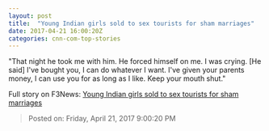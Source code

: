 ```yaml
---
layout: post
title:  "Young Indian girls sold to sex tourists for sham marriages"
date: 2017-04-21 16:00:20Z
categories: cnn-com-top-stories
---
```


"That night he took me with him. He forced himself on me. I was crying. [He said] I've bought you, I can do whatever I want. I've given your parents money, I can use you for as long as I like. Keep your mouth shut."


Full story on F3News: [Young Indian girls sold to sex tourists for sham marriages](http://www.f3nws.com/n/PvsrSG)

> Posted on: Friday, April 21, 2017 9:00:20 PM
